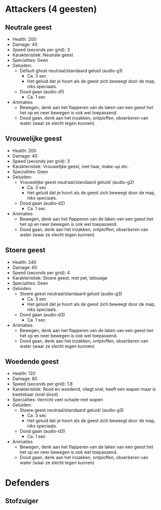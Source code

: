 # Attackers (4 geesten)
## Neutrale geest
- Health: 200
- Damage: 40
- Speed (seconds per grid): 3
- Karakteristiek: Neutrale geest
- Specialties: Geen
- Geluiden:
  - Default ghost neutraal/standaard geluid (audio-g1)
    - Ca. 3 sec
    - Het geluid dat je hoort als de geest zich beweegt door de map, niks speciaals.
  - Dood gaan (audio-d1)
    - Ca. 1 sec
- Animaties
  - Bewegen, denk aan het flapperen van de laken van een geest het het op en neer bewegen is ook wel toepassend.
  - Dood gaan, denk aan het inzakken, ontploffen, obserberen van water (waar ze slecht tegen kunnen)

## Vrouwelijke geest
- Health: 200
- Damage: 40
- Speed (seconds per grid): 3
- Karakteristiek: Vrouwelijke geest, met haar, make-up etc.
- Specialties: Geen
- Geluiden:
  - Vrouwelijke geest neutraal/standaard geluid/ (audio-g2)
    - Ca. 3 sec
    - Het geluid dat je hoort als de geest zich beweegt door de map, niks speciaals.
  - Dood gaan (audio-d2)
    - Ca. 1 sec
- Animaties
  - Bewegen, denk aan het flapperen van de laken van een geest het het op en neer bewegen is ook wel toepassend.
  - Dood gaan, denk aan het inzakken, ontploffen, obserberen van water (waar ze slecht tegen kunnen)

## Stoere geest
- Health: 240
- Damage: 60
- Speed (seconds per grid): 4
- Karakteristiek: Stoere geest, met pet, tatouage
- Specialties: Geen
- Geluiden:
  - Stoere geest neutraal/standaard geluid (audio-g3)
    - Ca. 3 sec
    - Het geluid dat je hoort als de geest zich beweegt door de map, niks speciaals.
  - Dood gaan (audio-d3)
    - Ca. 1 sec
- Animaties
  - Bewegen, denk aan het flapperen van de laken van een geest het het op en neer bewegen is ook wel toepassend.
  - Dood gaan, denk aan het inzakken, ontploffen, obserberen van water (waar ze slecht tegen kunnen)

## Woedende geest
- Health: 120
- Damage: 80
- Speed (seconds per grid): 1.8
- Karakteristiek: Rood en woedend, vliegt snel, heeft een wapen maar is kwetsbaar (snel dood)
- Specialties: Verricht veel schade met wapen
- Geluiden:
  - Stoere geest neutraal/standaard geluid/ (audio-g3)
    - Ca. 3 sec
    - Het geluid dat je hoort als de geest zich beweegt door de map, niks speciaals.
  - Dood gaan (audio-d3)
    - Ca. 1 sec
- Animaties
  - Bewegen, denk aan het flapperen van de laken van een geest het het op en neer bewegen is ook wel toepassend.
  - Dood gaan, denk aan het inzakken, ontploffen, obserberen van water (waar ze slecht tegen kunnen)

# Defenders
## Stofzuiger



